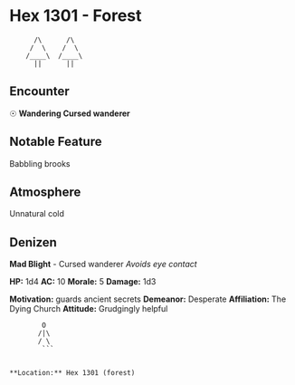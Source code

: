 # Hex 1301 - Forest
```
      /\      /\
     /  \    /  \
    /____\  /____\
      ||      ||
```

## Encounter

☉ **Wandering Cursed wanderer**

## Notable Feature

Babbling brooks

## Atmosphere

Unnatural cold

## Denizen

**Mad Blight** - Cursed wanderer
*Avoids eye contact*

**HP:** 1d4 **AC:** 10 **Morale:** 5
**Damage:** 1d3

**Motivation:** guards ancient secrets
**Demeanor:** Desperate
**Affiliation:** The Dying Church
**Attitude:** Grudgingly helpful

```
        O
       /|\
       / \
        ```


**Location:** Hex 1301 (forest)
